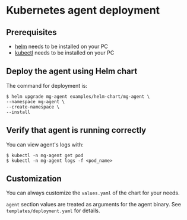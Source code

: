# Kubernetes agent deployment

## Prerequisites

* [helm](https://helm.sh) needs to be installed on your PC
* [kubectl](https://kubernetes.io/docs/tasks/tools/) needs to be installed on your PC

## Deploy the agent using Helm chart

The command for deployment is:

```
$ helm upgrade mg-agent examples/helm-chart/mg-agent \
--namespace mg-agent \
--create-namespace \
--install
```

## Verify that agent is running correctly

You can view agent's logs with:

```
$ kubectl -n mg-agent get pod
$ kubectl -n mg-agent logs -f <pod_name>
```

## Customization

You can always customize the `values.yaml` of the chart for your needs. 

`agent` section values are treated as arguments for the agent binary. See `templates/deployment.yaml` for details.